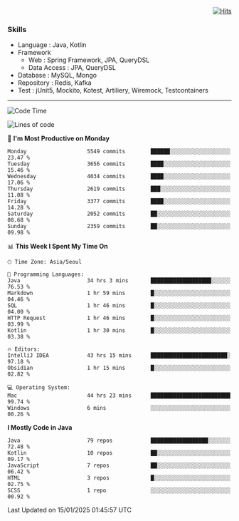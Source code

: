 <!-- Github Profile Readme로 프로필 꾸미기 : https://zzsza.github.io/development/2020/07/10/make-github-profile-readme/ -->

<!-- github theme -->
  <!-- 
    ![header](https://capsule-render.vercel.app/api?type=slice&color=e0f0e3&height=150&section=header&text=beasy&fontSize=45)
  -->


<!-- hits count : https://hits.seeyoufarm.com/ -->
<div align=right>
    
  [![Hits](https://hits.seeyoufarm.com/api/count/incr/badge.svg?url=https%3A%2F%2Fgithub.com%2Fchoi-ys&count_bg=%2379C83D&title_bg=%23555555&icon=&icon_color=%23E7E7E7&title=hits&edge_flat=false)](https://hits.seeyoufarm.com)

</div>


<!-- Committed Top Lang -->
<div align=center>
</div>


### Skills
 - Language : Java, Kotlin
 - Framework
   - Web : Spring Framework, JPA, QueryDSL
   - Data Access : JPA, QueryDSL
 - Database : MySQL, Mongo
 - Repository : Redis, Kafka
 - Test : jUnit5, Mockito, Kotest, Artiliery, Wiremock, Testcontainers

---

<!--START_SECTION:waka-->
![Code Time](http://img.shields.io/badge/Code%20Time-5%2C111%20hrs%2044%20mins-blue)

![Lines of code](https://img.shields.io/badge/From%20Hello%20World%20I%27ve%20Written-15.1%20million%20lines%20of%20code-blue)

📅 **I'm Most Productive on Monday** 

```text
Monday                   5549 commits        ██████░░░░░░░░░░░░░░░░░░░   23.47 % 
Tuesday                  3656 commits        ████░░░░░░░░░░░░░░░░░░░░░   15.46 % 
Wednesday                4034 commits        ████░░░░░░░░░░░░░░░░░░░░░   17.06 % 
Thursday                 2619 commits        ███░░░░░░░░░░░░░░░░░░░░░░   11.08 % 
Friday                   3377 commits        ████░░░░░░░░░░░░░░░░░░░░░   14.28 % 
Saturday                 2052 commits        ██░░░░░░░░░░░░░░░░░░░░░░░   08.68 % 
Sunday                   2359 commits        ██░░░░░░░░░░░░░░░░░░░░░░░   09.98 % 
```


📊 **This Week I Spent My Time On** 

```text
🕑︎ Time Zone: Asia/Seoul

💬 Programming Languages: 
Java                     34 hrs 3 mins       ███████████████████░░░░░░   76.53 % 
Markdown                 1 hr 59 mins        █░░░░░░░░░░░░░░░░░░░░░░░░   04.46 % 
SQL                      1 hr 46 mins        █░░░░░░░░░░░░░░░░░░░░░░░░   04.00 % 
HTTP Request             1 hr 46 mins        █░░░░░░░░░░░░░░░░░░░░░░░░   03.99 % 
Kotlin                   1 hr 30 mins        █░░░░░░░░░░░░░░░░░░░░░░░░   03.38 % 

🔥 Editors: 
IntelliJ IDEA            43 hrs 15 mins      ████████████████████████░   97.18 % 
Obsidian                 1 hr 15 mins        █░░░░░░░░░░░░░░░░░░░░░░░░   02.82 % 

💻 Operating System: 
Mac                      44 hrs 23 mins      █████████████████████████   99.74 % 
Windows                  6 mins              ░░░░░░░░░░░░░░░░░░░░░░░░░   00.26 % 
```

**I Mostly Code in Java** 

```text
Java                     79 repos            ██████████████████░░░░░░░   72.48 % 
Kotlin                   10 repos            ██░░░░░░░░░░░░░░░░░░░░░░░   09.17 % 
JavaScript               7 repos             ██░░░░░░░░░░░░░░░░░░░░░░░   06.42 % 
HTML                     3 repos             █░░░░░░░░░░░░░░░░░░░░░░░░   02.75 % 
SCSS                     1 repo              ░░░░░░░░░░░░░░░░░░░░░░░░░   00.92 % 
```




 Last Updated on 15/01/2025 01:45:57 UTC
<!--END_SECTION:waka-->

<!-- 
![footer](https://capsule-render.vercel.app/api?section=footer&type=slice&color=e0f0e3)
-->


